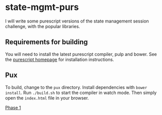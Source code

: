 # state-mgmt-purs

I will write some purescript versions of the state management session challenge, with the popular libraries.

## Requirements for building
You will need to install the latest purescript compiler, pulp and bower.
See the [purescript homepage](http://www.purescript.org/) for installation instructions.

## Pux
To build, change to the `pux` directory.
Install dependencies with `bower install`.
Run `./build.sh` to start the compiler in watch mode.
Then simply open the `index.html` file in your browser.

[Phase 1](https://github.com/googol/state-mgmt-purs/tree/pux-phase1)

